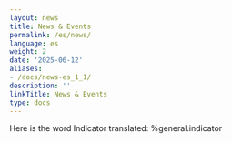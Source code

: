 ```yaml
---
layout: news
title: News & Events
permalink: /es/news/
language: es
weight: 2
date: '2025-06-12'
aliases:
- /docs/news-es_1_1/
description: ''
linkTitle: News & Events
type: docs
---
```


Here is the word Indicator translated: %general.indicator
